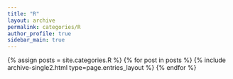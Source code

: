 ```yaml
---
title: "R"
layout: archive
permalink: categories/R
author_profile: true
sidebar_main: true
---
```


{% assign posts = site.categories.R %}
{% for post in posts %} {% include archive-single2.html type=page.entries_layout %} {% endfor %}